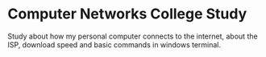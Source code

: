 # Computer Networks College Study

Study about how my personal computer connects to the internet, about the ISP, download speed and basic commands in windows terminal.

